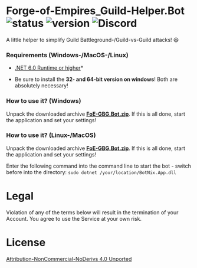 # Forge-of-Empires_Guild-Helper.Bot ![status](https://badgen.net/badge/Status/Proof/green) ![version](https://badgen.net/badge/Version/2022.1/) ![Discord](https://img.shields.io/discord/365129052832530433.svg?label=BotNix&logo=discord&logoColor=ffffff&color=7389D8&labelColor=6A7EC2)

A little helper to simplify Guild Battleground-/Guild-vs-Guild attacks! :smiley:

### Requirements (Windows-/MacOS-/Linux)

- [.NET 6.0 Runtime or higher](https://dotnet.microsoft.com/download)*

* Be sure to install the **32- and 64-bit version on windows**! Both are absolutely necessary!

### How to use it? (Windows)

Unpack the downloaded archive **[FoE-GBG.Bot.zip](https://github.com/cfHxqA/Forge-of-Empires-Helper.Bot/raw/main/FoE-GBG.Bot.zip)**. If this is all done, start the application and set your settings!

### How to use it? (Linux-/MacOS)

Unpack the downloaded archive **[FoE-GBG.Bot.zip](https://github.com/cfHxqA/Forge-of-Empires-Helper.Bot/raw/main/FoE-GBG.Bot.zip)**. If this is all done, start the application and set your settings!

Enter the following command into the command line to start the bot - switch before into the directory:
`sudo dotnet /your/location/BotNix.App.dll`

# Legal

Violation of any of the terms below will result in the termination of your Account. You agree to use the Service at your own risk.

# License

[Attribution-NonCommercial-NoDerivs 4.0 Unported](https://creativecommons.org/licenses/by-nc-nd/4.0/)
